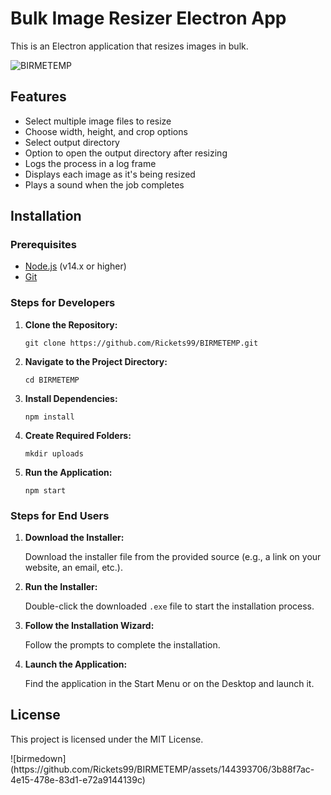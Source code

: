 <!DOCTYPE html>
<html lang="en">
<head>
    <meta charset="UTF-8">
  
</head>
<body>

<h1>Bulk Image Resizer Electron App</h1>

<p>This is an Electron application that resizes images in bulk.</p>
<p><img src="https://github.com/Rickets99/BIRMETEMP/assets/144393706/de9e11eb-fdc7-445c-9c4b-b6ed6a206829" alt="BIRMETEMP"></p>

<h2>Features</h2>
<ul>
    <li>Select multiple image files to resize</li>
    <li>Choose width, height, and crop options</li>
    <li>Select output directory</li>
    <li>Option to open the output directory after resizing</li>
    <li>Logs the process in a log frame</li>
    <li>Displays each image as it's being resized</li>
    <li>Plays a sound when the job completes</li>
</ul>

<h2>Installation</h2>

<h3>Prerequisites</h3>
<ul>
    <li><a href="https://nodejs.org/" target="_blank">Node.js</a> (v14.x or higher)</li>
    <li><a href="https://git-scm.com/" target="_blank">Git</a></li>
</ul>

<h3>Steps for Developers</h3>
<ol>
    <li>
        <p><strong>Clone the Repository:</strong></p>
        <pre><code>git clone https://github.com/Rickets99/BIRMETEMP.git</code></pre>
    </li>
    <li>
        <p><strong>Navigate to the Project Directory:</strong></p>
        <pre><code>cd BIRMETEMP</code></pre>
    </li>
    <li>
        <p><strong>Install Dependencies:</strong></p>
        <pre><code>npm install</code></pre>
    </li>
    <li>
        <p><strong>Create Required Folders:</strong></p>
        <pre><code>mkdir uploads</code></pre>
    </li>
    <li>
        <p><strong>Run the Application:</strong></p>
        <pre><code>npm start</code></pre>
    </li>
</ol>

<h3>Steps for End Users</h3>
<ol>
    <li>
        <p><strong>Download the Installer:</strong></p>
        <p>Download the installer file from the provided source (e.g., a link on your website, an email, etc.).</p>
    </li>
    <li>
        <p><strong>Run the Installer:</strong></p>
        <p>Double-click the downloaded <code>.exe</code> file to start the installation process.</p>
    </li>
    <li>
        <p><strong>Follow the Installation Wizard:</strong></p>
        <p>Follow the prompts to complete the installation.</p>
    </li>
    <li>
        <p><strong>Launch the Application:</strong></p>
        <p>Find the application in the Start Menu or on the Desktop and launch it.</p>
    </li>
</ol>

<h2>License</h2>
<p>This project is licensed under the MIT License.</p>
![birmedown](https://github.com/Rickets99/BIRMETEMP/assets/144393706/3b88f7ac-4e15-478e-83d1-e72a9144139c)

</body>
</html>
